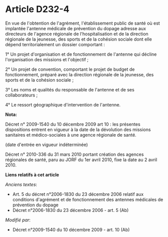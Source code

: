# Article D232-4

En vue de l'obtention de l'agrément, l'établissement public de santé où est implantée l'antenne médicale de prévention du
dopage adresse aux directeurs de l'agence régionale de l'hospitalisation et de la direction régionale de la jeunesse, des
sports et de la cohésion sociale dont elle dépend territorialement un dossier comportant :

1° Un projet d'organisation et de fonctionnement de l'antenne qui décline l'organisation des missions et l'objectif ;

2° Un projet de convention, comportant le projet de budget de fonctionnement, préparé avec la direction régionale de la
jeunesse, des sports et de la cohésion sociale ;

3° Les noms et qualités du responsable de l'antenne et de ses collaborateurs ;

4° Le ressort géographique d'intervention de l'antenne.

**Nota:**

Décret n° 2009-1540 du 10 décembre 2009 art 10 : les présentes dispositions entrent en vigueur à la date de la dévolution des
missions sanitaires et médico-sociales à une agence régionale de santé. 

(date d'entrée en vigueur indéterminée)

Décret n° 2010-336 du 31 mars 2010 portant création des agences régionales de santé, paru au JORF du 1er avril 2010, fixe la
date au 2 avril 2010.

**Liens relatifs à cet article**

_Anciens textes_:

  - Art. 5 du décret n°2006-1830 du 23 décembre 2006 relatif aux conditions d'agrément et de fonctionnement des antennes médicales de prévention du dopage
  - Décret n°2006-1830 du 23 décembre 2006 - art. 5 (Ab)

_Modifié par_:

  - Décret n°2009-1540 du 10 décembre 2009 - art. 10 (Ab)
